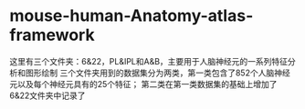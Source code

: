 # mouse-human-Anatomy-atlas-framework
这里有三个文件夹：6&22，PL&IPL和A&B，主要用于人脑神经元的一系列特征分析和图形绘制
三个文件夹用到的数据集分为两类，第一类包含了852个人脑神经元以及每个神经元具有的25个特征；
第二类在第一类数据集的基础上增加了
6&22文件夹中记录了
